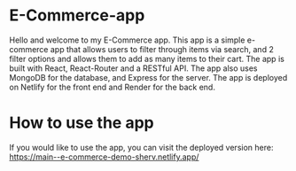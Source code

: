 # E-Commerce-app

Hello and welcome to my E-Commerce app. This app is a simple e-commerce app that allows users to filter through items via search, and 2 filter options and allows them to add as many items to their cart. The app is built with React, React-Router and a RESTful API. The app also uses MongoDB for the database, and Express for the server. The app is deployed on Netlify for the front end and Render for the back end. 

# How to use the app

If you would like to use the app, you can visit the deployed version here: https://main--e-commerce-demo-sherv.netlify.app/

